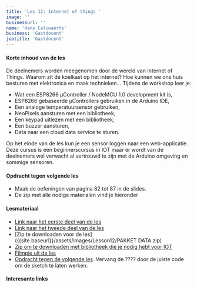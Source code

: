 ```yaml
---
title: 'Les 12: Internet of things '
image: ''
businessurl: ''
name: 'Hans Caluwaerts'
business: 'Gastdocent'
jobtitle: 'Gastdocent'
---
```

> 
#### Korte inhoud van de les
De deelnemers worden meegenomen door de wereld van Internet of Things. Waarom zit de koelkast op het internet? Hoe kunnen we ons huis besturen met elektronica en maak technieken... 
Tijdens de workshop leer je:
- Wat een ESP8266 μController / NodeMCU 1.0 development kit is,
- ESP8266 gebaseerde μControllers gebruiken in de Arduino IDE,
- Een analoge temperatuursensor gebruiken,
- NeoPixels aansturen met een bibliotheek,
- Een keypad uitlezen met een bibliotheek,
- Een buzzer aansturen,
- Data naar een cloud data service te sturen. 

Op het einde van de les kun je een sensor loggen naar een web-applicatie. Deze cursus is een beginnerscursus in IOT maar er wordt van de deelnemers wel verwacht al vertrouwd te zijn met de Arduino omgeving en sommige sensoren.

#### Opdracht tegen volgende les
- Maak de oefeningen van pagina 82 tot 87 in de slides.
- De zip met alle nodige materialen vind je hieronder

#### Lesmateriaal
- [Link naar het eerste deel van de les](https://youtu.be/bdCk81ZqBB8)
- [Link naar het tweede deel van de les](https://youtu.be/5cmPtsJzsqI)
- [Zip te downloaden voor de les]({{site.baseurl}}/assets/images/Lesson12/PAKKET DATA.zip)
- [Zip om te downloaden met bibliotheek die je nodig hebt voor IOT]({{site.baseurl}}/assets/images/Lesson12/Keypad.zip)
- [Filmpje uit de les]({{site.baseurl}}/assets/images/Lesson12/filmpje.mp4)
- [Opdracht tegen de volgende les]({{site.baseurl}}/assets/images/Lesson12/IoT_oefening_v1.0_helpsketch.zip). Vervang de ???? door de juiste code om de sketch te laten werken. 


#### Interesante links 

